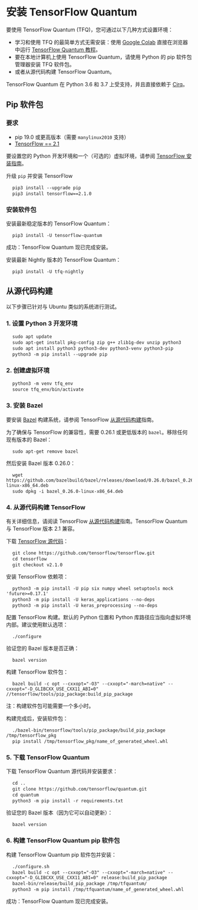 # 安装 TensorFlow Quantum

要使用 TensorFlow Quantum (TFQ)，您可通过以下几种方式设置环境：

- 学习和使用 TFQ 的最简单方式无需安装：使用 [Google Colab](./tutorials/hello_many_worlds.ipynb) 直接在浏览器中运行 [TensorFlow Quantum 教程](./tutorials/hello_many_worlds.ipynb)。
- 要在本地计算机上使用 TensorFlow Quantum，请使用 Python 的 pip 软件包管理器安装 TFQ 软件包。
- 或者从源代码构建 TensorFlow Quantum。

TensorFlow Quantum 在 Python 3.6 和 3.7 上受支持，并且直接依赖于 [Cirq](https://github.com/quantumlib/Cirq)。

## Pip 软件包

### 要求

- pip 19.0 或更高版本（需要 `manylinux2010` 支持）
- [TensorFlow == 2.1](https://www.tensorflow.org/install/pip)

要设置您的 Python 开发环境和一个（可选的）虚拟环境，请参阅 [TensorFlow 安装指南](https://www.tensorflow.org/install/pip)。

升级 `pip` 并安装 TensorFlow

<!-- common_typos_disable -->

<pre class="devsite-click-to-copy">
  <code class="devsite-terminal">pip3 install --upgrade pip</code>
  <code class="devsite-terminal">pip3 install tensorflow==2.1.0</code>
</pre>

<!-- common_typos_enable -->

### 安装软件包

安装最新稳定版本的 TensorFlow Quantum：

<!-- common_typos_disable -->

<pre class="devsite-click-to-copy">
  <code class="devsite-terminal">pip3 install -U tensorflow-quantum</code>
</pre>

<!-- common_typos_enable -->

成功：TensorFlow Quantum 现已完成安装。

安装最新 Nightly 版本的 TensorFlow Quantum：

<!-- common_typos_disable -->

<pre class="devsite-click-to-copy">
  <code class="devsite-terminal">pip3 install -U tfq-nightly</code>
</pre>

<!-- common_typos_enable -->

## 从源代码构建

以下步骤已针对与 Ubuntu 类似的系统进行测试。

### 1. 设置 Python 3 开发环境

<!-- common_typos_disable -->

<pre class="devsite-click-to-copy">
  <code class="devsite-terminal">sudo apt update</code>
  <code class="devsite-terminal">sudo apt-get install pkg-config zip g++ zlib1g-dev unzip python3</code>
  <code class="devsite-terminal">sudo apt install python3 python3-dev python3-venv python3-pip</code>
  <code class="devsite-terminal">python3 -m pip install --upgrade pip</code>
</pre>

<!-- common_typos_enable -->

### 2. 创建虚拟环境

<!-- common_typos_disable -->

<pre class="devsite-click-to-copy">
  <code class="devsite-terminal">python3 -m venv tfq_env</code>
  <code class="devsite-terminal">source tfq_env/bin/activate</code>
</pre>

<!-- common_typos_enable -->

### 3. 安装 Bazel

要安装 <a href="https://bazel.build/" class="external">Bazel</a> 构建系统，请参阅 TensorFlow [从源代码构建](https://www.tensorflow.org/install/source#install_bazel)指南。

为了确保与 TensorFlow 的兼容性，需要 0.26.1 或更低版本的 `bazel`。移除任何现有版本的 Bazel：

<!-- common_typos_disable -->

<pre class="devsite-click-to-copy">
  <code class="devsite-terminal">sudo apt-get remove bazel</code>
</pre>

<!-- common_typos_enable -->

然后安装 Bazel 版本 0.26.0：

<!-- common_typos_disable -->

<pre class="devsite-click-to-copy">
  <code class="devsite-terminal">wget https://github.com/bazelbuild/bazel/releases/download/0.26.0/bazel_0.26.0-linux-x86_64.deb</code>
  <code class="devsite-terminal">sudo dpkg -i bazel_0.26.0-linux-x86_64.deb</code>
</pre>

<!-- common_typos_enable -->

### 4. 从源代码构建 TensorFlow

有关详细信息，请阅读 TensorFlow [从源代码构建](https://www.tensorflow.org/install/source)指南。TensorFlow Quantum 与 TensorFlow 版本 2.1 兼容。

下载 <a href="https://github.com/tensorflow/tensorflow" class="external">TensorFlow 源代码</a>：

<!-- common_typos_disable -->

<pre class="devsite-click-to-copy">
  <code class="devsite-terminal">git clone https://github.com/tensorflow/tensorflow.git</code>
  <code class="devsite-terminal">cd tensorflow</code>
  <code class="devsite-terminal">git checkout v2.1.0</code>
</pre>

安装 TensorFlow 依赖项：

<!-- common_typos_disable -->

<pre class="devsite-click-to-copy">
  <code class="devsite-terminal">python3 -m pip install -U pip six numpy wheel setuptools mock 'future>=0.17.1'</code>
  <code class="devsite-terminal">python3 -m pip install -U keras_applications --no-deps</code>
  <code class="devsite-terminal">python3 -m pip install -U keras_preprocessing --no-deps</code>
</pre>

<!-- common_typos_enable -->

配置 TensorFlow 构建。默认的 Python 位置和 Python 库路径应当指向虚拟环境内部。建议使用默认选项：

<!-- common_typos_disable -->

<pre class="devsite-click-to-copy">
  <code class="devsite-terminal">./configure</code>
</pre>

<!-- common_typos_enable -->

验证您的 Bazel 版本是否正确：

<!-- common_typos_disable -->

<pre class="devsite-click-to-copy">
  <code class="devsite-terminal">bazel version</code>
</pre>

<!-- common_typos_enable -->

构建 TensorFlow 软件包：

<!-- common_typos_disable -->

<pre class="devsite-click-to-copy">
  <code class="devsite-terminal">bazel build -c opt --cxxopt="-O3" --cxxopt="-march=native" --cxxopt="-D_GLIBCXX_USE_CXX11_ABI=0" //tensorflow/tools/pip_package:build_pip_package</code>
</pre>

<!-- common_typos_enable -->

注：构建软件包可能需要一个多小时。

构建完成后，安装软件包：

<!-- common_typos_disable -->

<pre class="devsite-click-to-copy">
  <code class="devsite-terminal">./bazel-bin/tensorflow/tools/pip_package/build_pip_package /tmp/tensorflow_pkg</code>
  <code class="devsite-terminal">pip install /tmp/tensorflow_pkg/name_of_generated_wheel.whl</code>
</pre>

<!-- common_typos_enable -->

### 5. 下载 TensorFlow Quantum

下载 TensorFlow Quantum 源代码并安装要求：

<!-- common_typos_disable -->

<pre class="devsite-click-to-copy">
  <code class="devsite-terminal">cd ..</code>
  <code class="devsite-terminal">git clone https://github.com/tensorflow/quantum.git</code>
  <code class="devsite-terminal">cd quantum</code>
  <code class="devsite-terminal">python3 -m pip install -r requirements.txt</code>
</pre>

<!-- common_typos_enable -->

验证您的 Bazel 版本（因为它可以自动更新）：

<!-- common_typos_disable -->

<pre class="devsite-click-to-copy">
  <code class="devsite-terminal">bazel version</code>
</pre>

<!-- common_typos_enable -->

### 6. 构建 TensorFlow Quantum pip 软件包

构建 TensorFlow Quantum pip 软件包并安装：

<!-- common_typos_disable -->

<pre class="devsite-click-to-copy">
  <code class="devsite-terminal">./configure.sh</code>
  <code class="devsite-terminal">bazel build -c opt --cxxopt="-O3" --cxxopt="-march=native" --cxxopt="-D_GLIBCXX_USE_CXX11_ABI=0" release:build_pip_package</code>
  <code class="devsite-terminal">bazel-bin/release/build_pip_package /tmp/tfquantum/</code>
  <code class="devsite-terminal">python3 -m pip install /tmp/tfquantum/name_of_generated_wheel.whl</code>
</pre>

<!-- common_typos_enable -->

成功：TensorFlow Quantum 现已完成安装。
